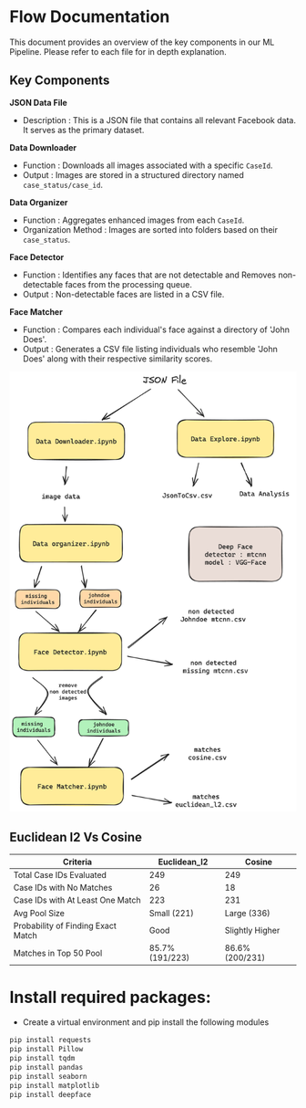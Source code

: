 
# Flow Documentation
This document provides an overview of the key components in our ML Pipeline. Please refer to each file for in depth explanation.

## Key Components

**JSON Data File**
- Description : This is a JSON file that contains all relevant Facebook data. It serves as the primary dataset.

**Data Downloader**
- Function : Downloads all images associated with a specific `CaseId`.
- Output : Images are stored in a structured directory named `case_status/case_id`.

**Data Organizer**
- Function : Aggregates enhanced images from each `CaseId`.
- Organization Method : Images are sorted into folders based on their `case_status`.

**Face Detector**
- Function : Identifies any faces that are not detectable and Removes non-detectable faces from the processing queue.
- Output : Non-detectable faces are listed in a CSV file.

**Face Matcher**
- Function : Compares each individual's face against a directory of 'John Does'.
- Output : Generates a CSV file listing individuals who resemble 'John Does' along with their respective similarity scores.


<img src="flow_chart.png" alt="Flow Chart" width="750"/>

## Euclidean l2 Vs Cosine

| Criteria | Euclidean_l2 | Cosine |
|---|---|---|
| Total Case IDs Evaluated | 249 | 249 |
| Case IDs with No Matches | 26 | 18 |
| Case IDs with At Least One Match | 223 | 231 |
| Avg Pool Size | Small (221) | Large (336) |
| Probability of Finding Exact Match | Good | Slightly Higher |
| Matches in Top 50 Pool | 85.7% (191/223) | 86.6% (200/231) |


# Install required packages:
- Create a virtual environment and pip install the following modules
```
pip install requests  
pip install Pillow  
pip install tqdm 
pip install pandas 
pip install seaborn  
pip install matplotlib  
pip install deepface
```

